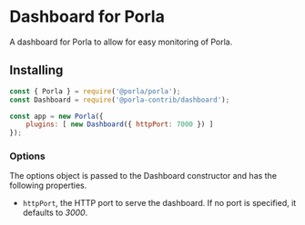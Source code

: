 # Dashboard for Porla

A dashboard for Porla to allow for easy monitoring of Porla.


## Installing

```js
const { Porla } = require('@porla/porla');
const Dashboard = require('@porla-contrib/dashboard');

const app = new Porla({
    plugins: [ new Dashboard({ httpPort: 7000 }) ]
});
```

### Options

The options object is passed to the Dashboard constructor and has the following
properties.

 * `httpPort`, the HTTP port to serve the dashboard. If no port is specified,
   it defaults to *3000*.
